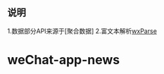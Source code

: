 ## 说明

1.数据部分API来源于[聚合数据]
2.富文本解析[wxParse](https://github.com/icindy/wxParse)




# weChat-app-news
